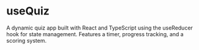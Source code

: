 # useQuiz
A dynamic quiz app built with React and TypeScript using the useReducer hook for state management. Features a timer, progress tracking, and a scoring system.
